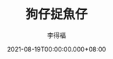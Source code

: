 ---
issue: 442
title: 狗仔捉魚仔
author: 李得福
language: 南四縣
date: 2021-08-19T00:00:00.000+08:00
topic: 生活
difficulty: 2
wikidata: Q131449248
wikidata_link: https://www.wikidata.org/wiki/Q131449248
---
